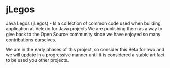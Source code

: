 # jLegos
Java Legos (jLegos) - Is a collection of common code used when building application at Velexio for Java projects
We are publishing them as a way to give back to the Open Source community since we have enjoyed so many contributions
ourselves.

We are in the early phases of this project, so consider this Beta for nwo and we will update in a progressive manner until it 
is considered a stable artifact to be used you other projects.
